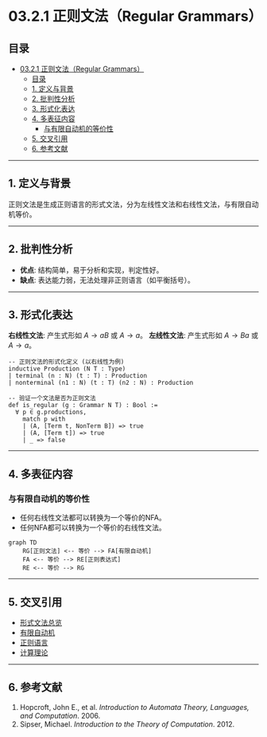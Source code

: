 # 03.2.1 正则文法（Regular Grammars）

## 目录

- [03.2.1 正则文法（Regular Grammars）](#0321-正则文法regular-grammars)
  - [目录](#目录)
  - [1. 定义与背景](#1-定义与背景)
  - [2. 批判性分析](#2-批判性分析)
  - [3. 形式化表达](#3-形式化表达)
  - [4. 多表征内容](#4-多表征内容)
    - [与有限自动机的等价性](#与有限自动机的等价性)
  - [5. 交叉引用](#5-交叉引用)
  - [6. 参考文献](#6-参考文献)

---

## 1. 定义与背景

正则文法是生成正则语言的形式文法，分为左线性文法和右线性文法，与有限自动机等价。

---

## 2. 批判性分析

- **优点**: 结构简单，易于分析和实现，判定性好。
- **缺点**: 表达能力弱，无法处理非正则语言（如平衡括号）。

---

## 3. 形式化表达

**右线性文法**: 产生式形如 $A \to aB$ 或 $A \to a$。
**左线性文法**: 产生式形如 $A \to Ba$ 或 $A \to a$。

```lean
-- 正则文法的形式化定义 (以右线性为例)
inductive Production (N T : Type)
| terminal (n : N) (t : T) : Production
| nonterminal (n1 : N) (t : T) (n2 : N) : Production

-- 验证一个文法是否为正则文法
def is_regular (g : Grammar N T) : Bool :=
  ∀ p ∈ g.productions,
    match p with
    | (A, [Term t, NonTerm B]) => true
    | (A, [Term t]) => true
    | _ => false
```

---

## 4. 多表征内容

### 与有限自动机的等价性

- 任何右线性文法都可以转换为一个等价的NFA。
- 任何NFA都可以转换为一个等价的右线性文法。

```mermaid
graph TD
    RG[正则文法] <-- 等价 --> FA[有限自动机]
    FA <-- 等价 --> RE[正则表达式]
    RE <-- 等价 --> RG
```

---

## 5. 交叉引用

- [形式文法总览](../03.2_Formal_Grammars.md)
- [有限自动机](../01_Automata_Theory/03.1.1_Finite_Automata.md)
- [正则语言](../03.3_Language_Hierarchy/03.3.1_Regular_Languages.md)
- [计算理论](../03.6_Computation_Theory/README.md)

---

## 6. 参考文献

1. Hopcroft, John E., et al. *Introduction to Automata Theory, Languages, and Computation*. 2006.
2. Sipser, Michael. *Introduction to the Theory of Computation*. 2012.
